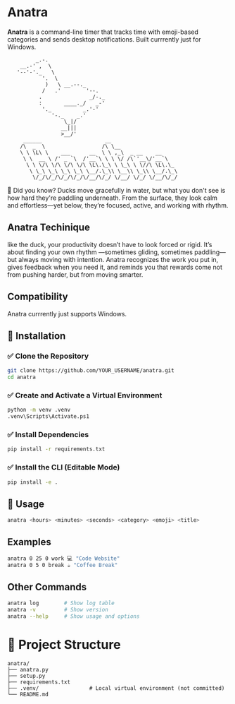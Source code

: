 # Anatra
**Anatra** is a command-line timer that tracks time with emoji-based categories and sends desktop notifications. Built currrently just for Windows.

```
         _.-.
    __.-' ,  \
   '--'-'._   \
           '.  \
            )   \ __.--._
           /   .'        '--.
          .               _/-._
          :       ____._/   _-'
           '._          _.'-'
              '-._    _.'
                  \_|/
                 __|||
                 >__/'
     ______                    __                     
    /\  _  \                  /\ \__                  
    \ \ \L\ \    ___      __  \ \ ,_\  _ __    __     
     \ \  __ \ /' _ `\  /'__`\ \ \ \/ /\`'__\/'__`\   
      \ \ \/\ \/\ \/\ \/\ \L\.\_\ \ \_\ \ \//\ \L\.\_ 
       \ \_\ \_\ \_\ \_\ \__/.\_\\ \__\\ \_\\ \__/.\_\
        \/_/\/_/\/_/\/_/\/__/\/_/ \/__/ \/_/ \/__/\/_/

```

🦆 Did you know? Ducks move gracefully in water, but what you don't see is how hard they're paddling underneath. From the surface, they look calm and effortless—yet below, they’re focused, active, and working with rhythm.

## Anatra Techinique 

like the duck, your productivity doesn’t have to look forced or rigid. It’s about finding your own rhythm —sometimes gliding, sometimes paddling— but always moving with intention. Anatra recognizes the work you put in, gives feedback when you need it, and reminds you that rewards come not from pushing harder, but from moving smarter.


## Compatibility
Anatra currrently just supports Windows.

## 🔧 Installation
### ✅ Clone the Repository
```bash
git clone https://github.com/YOUR_USERNAME/anatra.git
cd anatra
```

### ✅ Create and Activate a Virtual Environment
```bash
python -m venv .venv
.venv\Scripts\Activate.ps1
```

### ✅ Install Dependencies
```bash
pip install -r requirements.txt
```

### ✅ Install the CLI (Editable Mode)
```bash
pip install -e .
```

## 🚀 Usage
```bash
anatra <hours> <minutes> <seconds> <category> <emoji> <title>
```

## Examples
```bash
anatra 0 25 0 work 💻 "Code Website"
anatra 0 5 0 break ☕ "Coffee Break"
```

## Other Commands
```bash
anatra log        # Show log table
anatra -v         # Show version
anatra --help     # Show usage and options
```

# 📁 Project Structure
```
anatra/
├── anatra.py
├── setup.py
├── requirements.txt
├── .venv/                # Local virtual environment (not committed)
└── README.md
```
